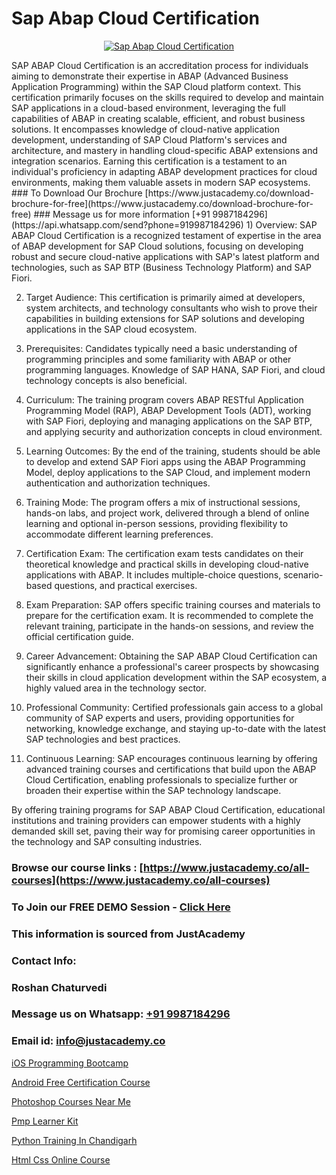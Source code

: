 # Sap Abap Cloud Certification

<p align="center">
  <a href="https://justacademy.co/course-detail/sap-abap-training">
    <img src="https://justacademy.co/storage2/course_image/1707212883_course_image.webp" alt="Sap Abap Cloud Certification">
  </a>
</p>
SAP ABAP Cloud Certification is an accreditation process for individuals aiming to demonstrate their expertise in ABAP (Advanced Business Application Programming) within the SAP Cloud platform context. This certification primarily focuses on the skills required to develop and maintain SAP applications in a cloud-based environment, leveraging the full capabilities of ABAP in creating scalable, efficient, and robust business solutions. It encompasses knowledge of cloud-native application development, understanding of SAP Cloud Platform's services and architecture, and mastery in handling cloud-specific ABAP extensions and integration scenarios. Earning this certification is a testament to an individual's proficiency in adapting ABAP development practices for cloud environments, making them valuable assets in modern SAP ecosystems.
### To Download Our Brochure [https://www.justacademy.co/download-brochure-for-free](https://www.justacademy.co/download-brochure-for-free)
### Message us for more information [+91 9987184296](https://api.whatsapp.com/send?phone=919987184296)
1) Overview: SAP ABAP Cloud Certification is a recognized testament of expertise in the area of ABAP development for SAP Cloud solutions, focusing on developing robust and secure cloud-native applications with SAP's latest platform and technologies, such as SAP BTP (Business Technology Platform) and SAP Fiori.

2) Target Audience: This certification is primarily aimed at developers, system architects, and technology consultants who wish to prove their capabilities in building extensions for SAP solutions and developing applications in the SAP cloud ecosystem.

3) Prerequisites: Candidates typically need a basic understanding of programming principles and some familiarity with ABAP or other programming languages. Knowledge of SAP HANA, SAP Fiori, and cloud technology concepts is also beneficial.

4) Curriculum: The training program covers ABAP RESTful Application Programming Model (RAP), ABAP Development Tools (ADT), working with SAP Fiori, deploying and managing applications on the SAP BTP, and applying security and authorization concepts in cloud environment.

5) Learning Outcomes: By the end of the training, students should be able to develop and extend SAP Fiori apps using the ABAP Programming Model, deploy applications to the SAP Cloud, and implement modern authentication and authorization techniques.

6) Training Mode: The program offers a mix of instructional sessions, hands-on labs, and project work, delivered through a blend of online learning and optional in-person sessions, providing flexibility to accommodate different learning preferences.

7) Certification Exam: The certification exam tests candidates on their theoretical knowledge and practical skills in developing cloud-native applications with ABAP. It includes multiple-choice questions, scenario-based questions, and practical exercises.

8) Exam Preparation: SAP offers specific training courses and materials to prepare for the certification exam. It is recommended to complete the relevant training, participate in the hands-on sessions, and review the official certification guide.

9) Career Advancement: Obtaining the SAP ABAP Cloud Certification can significantly enhance a professional's career prospects by showcasing their skills in cloud application development within the SAP ecosystem, a highly valued area in the technology sector.

10) Professional Community: Certified professionals gain access to a global community of SAP experts and users, providing opportunities for networking, knowledge exchange, and staying up-to-date with the latest SAP technologies and best practices.

11) Continuous Learning: SAP encourages continuous learning by offering advanced training courses and certifications that build upon the ABAP Cloud Certification, enabling professionals to specialize further or broaden their expertise within the SAP technology landscape.

By offering training programs for SAP ABAP Cloud Certification, educational institutions and training providers can empower students with a highly demanded skill set, paving their way for promising career opportunities in the technology and SAP consulting industries.

### Browse our course links : [https://www.justacademy.co/all-courses](https://www.justacademy.co/all-courses) 
### To Join our FREE DEMO Session - [Click Here](https://www.justacademy.co/register-for-course-demo)


### This information is sourced from JustAcademy
### Contact Info:
### Roshan Chaturvedi
### Message us on Whatsapp: [+91 9987184296](https://api.whatsapp.com/send?phone=919987184296)
### Email id: [info@justacademy.co](mailto:info@justacademy.co)
                
[iOS Programming Bootcamp](0)

[Android Free Certification Course](https://www.linkedin.com/pulse/android-free-certification-course-software-training-mountain-view-34eic/)

[Photoshop Courses Near Me](https://medium.com/@kumarishimmi99/photoshop-courses-near-me-91e7c9314260)

[Pmp Learner Kit](https://medium.com/@prempja40/pmp-learner-kit-9f7ef6da392f)

[Python Training In Chandigarh](https://justacademyin.github.io/justacademy/python-training-in-chandigarh)

[Html Css Online Course](https://justacademyin.github.io/justacademy/html-css-online-course)

